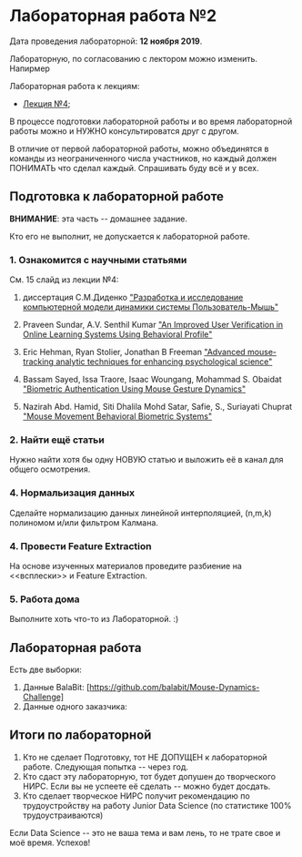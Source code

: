 # Лабораторная работа №2

Дата проведения лабораторной: **12 ноября 2019**.

Лабораторную, по согласованию с лектором можно изменить. Напирмер 

Лабораторная работа к лекциям:

* [Лекция №4](./../01_lecture.pdf);

В процессе подготовки лабораторной работы и во время лабораторной работы можно 
и НУЖНО консультироватся друг с другом.

В отличие от первой лабораторной работы, можно объединятся в команды из неограниченного числа участников,
но каждый должен ПОНИМАТЬ что сделал каждый. Спрашивать буду всё и у всех.

## Подготовка к лабораторной работе 

**ВНИМАНИЕ**: эта часть -- домашнее задание. 

Кто его не выполнит, не допускается к лабораторной работе.

### 1. Ознакомится с научными статьями

См. 15 слайд из лекции №4:

  1. диссертация 		С.М.Диденко
		["Разработка и исследование компьютерной модели динамики системы Пользователь-Мышь"](http://www.tmnlib.ru/jirbis/files/upload/abstract/05.13.18/605.pdf)
		
  1. Praveen Sundar, A.V. Senthil Kumar
   ["An Improved User Verification in Online Learning Systems Using Behavioral Profile"](https://www.researchgate.net/publication/309558781_An_Improved_User_Verification_in_Online_Learning_Systems_Using_Behavioral_Profile)
		
  1. Eric Hehman, Ryan Stolier, Jonathan B Freeman
		["Advanced mouse-tracking analytic techniques for enhancing psychological science"](https://www.researchgate.net/publication/276140699_Advanced_mouse-tracking_analytic_techniques_for_enhancing_psychological_science)
		
  1. Bassam Sayed, Issa Traore, Isaac Woungang, Mohammad S. Obaidat
      ["Biometric Authentication Using Mouse Gesture Dynamics"](https://www.researchgate.net/publication/258792177_Biometric_Authentication_Using_Mouse_Gesture_Dynamics)

  1. Nazirah Abd. Hamid, Siti Dhalila Mohd Satar, Safie, S., Suriayati Chuprat
     ["Mouse Movement Behavioral Biometric Systems"](https://www.researchgate.net/publication/249315717_Mouse_Movement_Behavioral_Biometric_Systems)


### 2. Найти ещё статьи

Нужно найти хотя бы одну НОВУЮ статью и выложить её в канал для общего осмотрения.


### 4. Нормальизация данных

Сделайте нормализацию данных линейной интерполяцией, (n,m,k) полиномом
и/или фильтром Калмана.

### 4. Провести Feature Extraction

На основе изученных материалов проведите разбиение на 
<<всплески>> и Feature Extraction.

### 5. Работа дома

Выполните хоть что-то из Лабораторной. :)

## Лабораторная работа

Есть две выборки: 
   
   1. Данные BalaBit: [https://github.com/balabit/Mouse-Dynamics-Challenge]
   1. Данные одного заказчика: 


## Итоги по лабораторной

  1. Кто не сделает Подготовку, тот НЕ ДОПУЩЕН к лабораторной работе. Следующая попытка -- через год.
  1. Кто сдаст эту лабораторную, тот будет допушен до творческого НИРС.
  Если вы не успеете её сделать -- можно будет досдать.
  1. Кто сделает творческое НИРС получит рекомендацию по трудоустройству на работу Junior Data Science (по статистике 100% трудоустраиваются)
  
Если Data Science -- это не ваша тема и вам лень, то не трате свое и моё время.
Успехов!